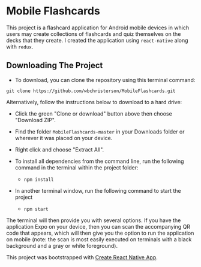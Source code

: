 # Mobile Flashcards

This project is a flashcard application for Android mobile devices in which users may create collections of flashcards and quiz themselves on the decks that they create. I created the application using `react-native` along with `redux`.

## Downloading The Project

* To download, you can clone the repository using this terminal command:
```
git clone https://github.com/wbchristerson/MobileFlashcards.git
```

Alternatively, follow the instructions below to download to a hard drive:
* Click the green "Clone or download" button above then choose "Download ZIP".
* Find the folder `MobileFlashcards-master` in your Downloads folder or wherever it was placed on your device.
* Right click and choose "Extract All".

* To install all dependencies from the command line, run the following command in the terminal within the project folder:
    - `npm install`
* In another terminal window, run the following command to start the project
    - `npm start`

The terminal will then provide you with several options. If you have the application Expo on your device, then you can scan the accompanying QR code that appears, which will then give you the option to run the application on mobile (note: the scan is most easily executed on terminals with a black background and a gray or white foreground).

This project was bootstrapped with [Create React Native App](https://github.com/react-community/create-react-native-app).
